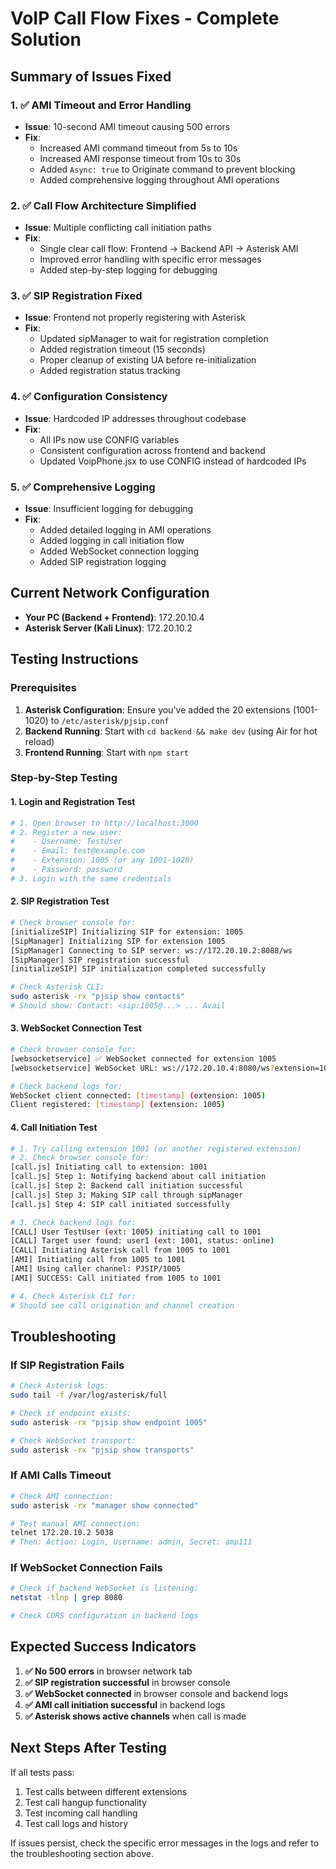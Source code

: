 # VoIP Call Flow Fixes - Complete Solution

## Summary of Issues Fixed

### 1. ✅ AMI Timeout and Error Handling
- **Issue**: 10-second AMI timeout causing 500 errors
- **Fix**: 
  - Increased AMI command timeout from 5s to 10s
  - Increased AMI response timeout from 10s to 30s
  - Added `Async: true` to Originate command to prevent blocking
  - Added comprehensive logging throughout AMI operations

### 2. ✅ Call Flow Architecture Simplified
- **Issue**: Multiple conflicting call initiation paths
- **Fix**:
  - Single clear call flow: Frontend → Backend API → Asterisk AMI
  - Improved error handling with specific error messages
  - Added step-by-step logging for debugging

### 3. ✅ SIP Registration Fixed
- **Issue**: Frontend not properly registering with Asterisk
- **Fix**:
  - Updated sipManager to wait for registration completion
  - Added registration timeout (15 seconds)
  - Proper cleanup of existing UA before re-initialization
  - Added registration status tracking

### 4. ✅ Configuration Consistency
- **Issue**: Hardcoded IP addresses throughout codebase
- **Fix**:
  - All IPs now use CONFIG variables
  - Consistent configuration across frontend and backend
  - Updated VoipPhone.jsx to use CONFIG instead of hardcoded IPs

### 5. ✅ Comprehensive Logging
- **Issue**: Insufficient logging for debugging
- **Fix**:
  - Added detailed logging in AMI operations
  - Added logging in call initiation flow
  - Added WebSocket connection logging
  - Added SIP registration logging

## Current Network Configuration

- **Your PC (Backend + Frontend)**: 172.20.10.4
- **Asterisk Server (Kali Linux)**: 172.20.10.2

## Testing Instructions

### Prerequisites
1. **Asterisk Configuration**: Ensure you've added the 20 extensions (1001-1020) to `/etc/asterisk/pjsip.conf`
2. **Backend Running**: Start with `cd backend && make dev` (using Air for hot reload)
3. **Frontend Running**: Start with `npm start`

### Step-by-Step Testing

#### 1. Login and Registration Test
```bash
# 1. Open browser to http://localhost:3000
# 2. Register a new user:
#    - Username: TestUser
#    - Email: test@example.com
#    - Extension: 1005 (or any 1001-1020)
#    - Password: password
# 3. Login with the same credentials
```

#### 2. SIP Registration Test
```bash
# Check browser console for:
[initializeSIP] Initializing SIP for extension: 1005
[SipManager] Initializing SIP for extension 1005
[SipManager] Connecting to SIP server: ws://172.20.10.2:8088/ws
[SipManager] SIP registration successful
[initializeSIP] SIP initialization completed successfully

# Check Asterisk CLI:
sudo asterisk -rx "pjsip show contacts"
# Should show: Contact: <sip:1005@...> ... Avail
```

#### 3. WebSocket Connection Test
```bash
# Check browser console for:
[websocketservice] ✅ WebSocket connected for extension 1005
[websocketservice] WebSocket URL: ws://172.20.10.4:8080/ws?extension=1005

# Check backend logs for:
WebSocket client connected: [timestamp] (extension: 1005)
Client registered: [timestamp] (extension: 1005)
```

#### 4. Call Initiation Test
```bash
# 1. Try calling extension 1001 (or another registered extension)
# 2. Check browser console for:
[call.js] Initiating call to extension: 1001
[call.js] Step 1: Notifying backend about call initiation
[call.js] Step 2: Backend call initiation successful
[call.js] Step 3: Making SIP call through sipManager
[call.js] Step 4: SIP call initiated successfully

# 3. Check backend logs for:
[CALL] User TestUser (ext: 1005) initiating call to 1001
[CALL] Target user found: user1 (ext: 1001, status: online)
[CALL] Initiating Asterisk call from 1005 to 1001
[AMI] Initiating call from 1005 to 1001
[AMI] Using caller channel: PJSIP/1005
[AMI] SUCCESS: Call initiated from 1005 to 1001

# 4. Check Asterisk CLI for:
# Should see call origination and channel creation
```

## Troubleshooting

### If SIP Registration Fails
```bash
# Check Asterisk logs:
sudo tail -f /var/log/asterisk/full

# Check if endpoint exists:
sudo asterisk -rx "pjsip show endpoint 1005"

# Check WebSocket transport:
sudo asterisk -rx "pjsip show transports"
```

### If AMI Calls Timeout
```bash
# Check AMI connection:
sudo asterisk -rx "manager show connected"

# Test manual AMI connection:
telnet 172.20.10.2 5038
# Then: Action: Login, Username: admin, Secret: amp111
```

### If WebSocket Connection Fails
```bash
# Check if backend WebSocket is listening:
netstat -tlnp | grep 8080

# Check CORS configuration in backend logs
```

## Expected Success Indicators

1. **✅ No 500 errors** in browser network tab
2. **✅ SIP registration successful** in browser console
3. **✅ WebSocket connected** in browser console and backend logs
4. **✅ AMI call initiation successful** in backend logs
5. **✅ Asterisk shows active channels** when call is made

## Next Steps After Testing

If all tests pass:
1. Test calls between different extensions
2. Test call hangup functionality
3. Test incoming call handling
4. Test call logs and history

If issues persist, check the specific error messages in the logs and refer to the troubleshooting section above.

